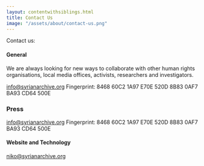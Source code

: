 ```yaml
---
layout: contentwithsiblings.html
title: Contact Us
image: "/assets/about/contact-us.png"
---
```


 Contact us:

 #### General

 We are always looking for new ways to collaborate with other human rights organisations, local media offices, activists, researchers and investigators.

 [info@syrianarchive.org](mailto:info@syrianarchive.org)
 Fingerprint: 8468 60C2 1A97 E70E 520D 8B83 0AF7 BA93 CD64 500E

 ### Press

 [info@syrianarchive.org](mailto:info@syrianarchive.org)
 Fingerprint: 8468 60C2 1A97 E70E 520D 8B83 0AF7 BA93 CD64 500E


 #### Website and Technology

 [niko@syrianarchive.org](mailto:niko@syrianarchive.org)
